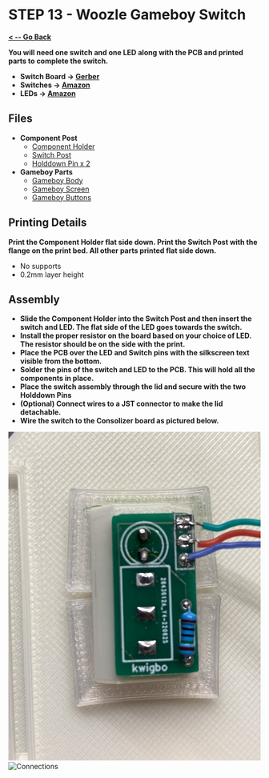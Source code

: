 # STEP 13 - Woozle Gameboy Switch

**[< -- Go Back](../README.md)**

**You will need one switch and one LED along with the PCB and printed parts to complete the switch.**

* **Switch Board -> [Gerber](../Woozle%20Switch%20Gerber)**
* **Switches -> [Amazon](https://a.co/d/1mCzNco)**
* **LEDs -> [Amazon](https://a.co/d/bPgX2ja)**

## Files

* **Component Post**
	* [Component Holder](../Models%20-%20Features/Woozle%20Switch/Switch%20Component%20Holder.3mf)
	* [Switch Post](../Models%20-%20Features/Woozle%20Switch/Switch%20Post.3mf)
	* [Holddown Pin x 2](../Models%20-%20Features/Hold%20Down%20Pin.3mf)
* **Gameboy Parts**
	* [Gameboy Body](../Models%20-%20Features/Woozle%20Switch/Gameboy%20Switch%20Body.3mf)
	* [Gameboy Screen](../Models%20-%20Features/Woozle%20Switch/Gameboy%20Switch%20Screen.3mf)
	* [Gameboy Buttons](../Models%20-%20Features/Woozle%20Switch/Gameboy%20Switch%20Buttons.3mf)

## Printing Details

**Print the Component Holder flat side down. Print the Switch Post with the flange on the print bed. All other parts printed flat side down.**

* No supports
* 0.2mm layer height

## Assembly

* **Slide the Component Holder into the Switch Post and then insert the switch and LED. The flat side of the LED goes towards the switch.**
* **Install the proper resistor on the board based on your choice of LED. The resistor should be on the side with the print.**
* **Place the PCB over the LED and Switch pins with the silkscreen text visible from the bottom.**
* **Solder the pins of the switch and LED to the PCB. This will hold all the components in place.**
* **Place the switch assembly through the lid and secure with the two Holddown Pins**
* **(Optional) Connect wires to a JST connector to make the lid detachable.**
* **Wire the switch to the Consolizer board as pictured below.**

![PCB](../Images/Woozle/Switch/PCB.png "PCB")
![Connections](../Images/Woozle/Switch/Connections.png "Connections")



